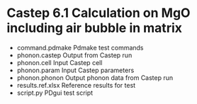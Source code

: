 # Castep 6.1 Calculation on MgO including air bubble in matrix

- command.pdmake	Pdmake test commands
- phonon.castep         Output from Castep run
- phonon.cell           Input Castep cell
- phonon.param          Input Castep parameters
- phonon.phonon         Output phonon data from Castep run
- results.ref.xlsx      Reference results for test
- script.py             PDgui test script
